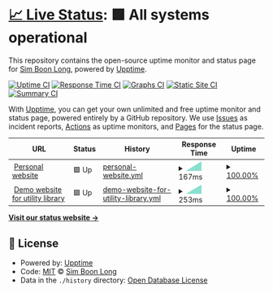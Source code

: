 # [📈 Live Status](https://simboonlong.github.io/simboonlong): <!--live status--> **🟩 All systems operational**

This repository contains the open-source uptime monitor and status page for [Sim Boon Long](https://simboonlong.com), powered by [Upptime](https://github.com/upptime/upptime).

[![Uptime CI](https://github.com/simboonlong/simboonlong/workflows/Uptime%20CI/badge.svg)](https://github.com/simboonlong/simboonlong/actions?query=workflow%3A%22Uptime+CI%22)
[![Response Time CI](https://github.com/simboonlong/simboonlong/workflows/Response%20Time%20CI/badge.svg)](https://github.com/simboonlong/simboonlong/actions?query=workflow%3A%22Response+Time+CI%22)
[![Graphs CI](https://github.com/simboonlong/simboonlong/workflows/Graphs%20CI/badge.svg)](https://github.com/simboonlong/simboonlong/actions?query=workflow%3A%22Graphs+CI%22)
[![Static Site CI](https://github.com/simboonlong/simboonlong/workflows/Static%20Site%20CI/badge.svg)](https://github.com/simboonlong/simboonlong/actions?query=workflow%3A%22Static+Site+CI%22)
[![Summary CI](https://github.com/simboonlong/simboonlong/workflows/Summary%20CI/badge.svg)](https://github.com/simboonlong/simboonlong/actions?query=workflow%3A%22Summary+CI%22)

With [Upptime](https://upptime.js.org), you can get your own unlimited and free uptime monitor and status page, powered entirely by a GitHub repository. We use [Issues](https://github.com/simboonlong/simboonlong/issues) as incident reports, [Actions](https://github.com/simboonlong/simboonlong/actions) as uptime monitors, and [Pages](https://simboonlong.github.io/simboonlong) for the status page.

<!--start: status pages-->
<!-- This summary is generated by Upptime (https://github.com/upptime/upptime) -->
<!-- Do not edit this manually, your changes will be overwritten -->
<!-- prettier-ignore -->
| URL | Status | History | Response Time | Uptime |
| --- | ------ | ------- | ------------- | ------ |
| <img alt="" src="https://icons.duckduckgo.com/ip3/simboonlong.com.ico" height="13"> [Personal website](https://simboonlong.com) | 🟩 Up | [personal-website.yml](https://github.com/simboonlong/status/commits/HEAD/history/personal-website.yml) | <details><summary><img alt="Response time graph" src="./graphs/personal-website/response-time-week.png" height="20"> 167ms</summary><br><a href="https://simboonlong.github.io/status/history/personal-website"><img alt="Response time 167" src="https://img.shields.io/endpoint?url=https%3A%2F%2Fraw.githubusercontent.com%2Fsimboonlong%2Fstatus%2FHEAD%2Fapi%2Fpersonal-website%2Fresponse-time.json"></a><br><a href="https://simboonlong.github.io/status/history/personal-website"><img alt="24-hour response time 167" src="https://img.shields.io/endpoint?url=https%3A%2F%2Fraw.githubusercontent.com%2Fsimboonlong%2Fstatus%2FHEAD%2Fapi%2Fpersonal-website%2Fresponse-time-day.json"></a><br><a href="https://simboonlong.github.io/status/history/personal-website"><img alt="7-day response time 167" src="https://img.shields.io/endpoint?url=https%3A%2F%2Fraw.githubusercontent.com%2Fsimboonlong%2Fstatus%2FHEAD%2Fapi%2Fpersonal-website%2Fresponse-time-week.json"></a><br><a href="https://simboonlong.github.io/status/history/personal-website"><img alt="30-day response time 167" src="https://img.shields.io/endpoint?url=https%3A%2F%2Fraw.githubusercontent.com%2Fsimboonlong%2Fstatus%2FHEAD%2Fapi%2Fpersonal-website%2Fresponse-time-month.json"></a><br><a href="https://simboonlong.github.io/status/history/personal-website"><img alt="1-year response time 167" src="https://img.shields.io/endpoint?url=https%3A%2F%2Fraw.githubusercontent.com%2Fsimboonlong%2Fstatus%2FHEAD%2Fapi%2Fpersonal-website%2Fresponse-time-year.json"></a></details> | <details><summary><a href="https://simboonlong.github.io/status/history/personal-website">100.00%</a></summary><a href="https://simboonlong.github.io/status/history/personal-website"><img alt="All-time uptime 100.00%" src="https://img.shields.io/endpoint?url=https%3A%2F%2Fraw.githubusercontent.com%2Fsimboonlong%2Fstatus%2FHEAD%2Fapi%2Fpersonal-website%2Fuptime.json"></a><br><a href="https://simboonlong.github.io/status/history/personal-website"><img alt="24-hour uptime 100.00%" src="https://img.shields.io/endpoint?url=https%3A%2F%2Fraw.githubusercontent.com%2Fsimboonlong%2Fstatus%2FHEAD%2Fapi%2Fpersonal-website%2Fuptime-day.json"></a><br><a href="https://simboonlong.github.io/status/history/personal-website"><img alt="7-day uptime 100.00%" src="https://img.shields.io/endpoint?url=https%3A%2F%2Fraw.githubusercontent.com%2Fsimboonlong%2Fstatus%2FHEAD%2Fapi%2Fpersonal-website%2Fuptime-week.json"></a><br><a href="https://simboonlong.github.io/status/history/personal-website"><img alt="30-day uptime 100.00%" src="https://img.shields.io/endpoint?url=https%3A%2F%2Fraw.githubusercontent.com%2Fsimboonlong%2Fstatus%2FHEAD%2Fapi%2Fpersonal-website%2Fuptime-month.json"></a><br><a href="https://simboonlong.github.io/status/history/personal-website"><img alt="1-year uptime 100.00%" src="https://img.shields.io/endpoint?url=https%3A%2F%2Fraw.githubusercontent.com%2Fsimboonlong%2Fstatus%2FHEAD%2Fapi%2Fpersonal-website%2Fuptime-year.json"></a></details>
| <img alt="" src="https://icons.duckduckgo.com/ip3/utility.simboonlong.com.ico" height="13"> [Demo website for utility library](https://utility.simboonlong.com) | 🟩 Up | [demo-website-for-utility-library.yml](https://github.com/simboonlong/status/commits/HEAD/history/demo-website-for-utility-library.yml) | <details><summary><img alt="Response time graph" src="./graphs/demo-website-for-utility-library/response-time-week.png" height="20"> 253ms</summary><br><a href="https://simboonlong.github.io/status/history/demo-website-for-utility-library"><img alt="Response time 253" src="https://img.shields.io/endpoint?url=https%3A%2F%2Fraw.githubusercontent.com%2Fsimboonlong%2Fstatus%2FHEAD%2Fapi%2Fdemo-website-for-utility-library%2Fresponse-time.json"></a><br><a href="https://simboonlong.github.io/status/history/demo-website-for-utility-library"><img alt="24-hour response time 253" src="https://img.shields.io/endpoint?url=https%3A%2F%2Fraw.githubusercontent.com%2Fsimboonlong%2Fstatus%2FHEAD%2Fapi%2Fdemo-website-for-utility-library%2Fresponse-time-day.json"></a><br><a href="https://simboonlong.github.io/status/history/demo-website-for-utility-library"><img alt="7-day response time 253" src="https://img.shields.io/endpoint?url=https%3A%2F%2Fraw.githubusercontent.com%2Fsimboonlong%2Fstatus%2FHEAD%2Fapi%2Fdemo-website-for-utility-library%2Fresponse-time-week.json"></a><br><a href="https://simboonlong.github.io/status/history/demo-website-for-utility-library"><img alt="30-day response time 253" src="https://img.shields.io/endpoint?url=https%3A%2F%2Fraw.githubusercontent.com%2Fsimboonlong%2Fstatus%2FHEAD%2Fapi%2Fdemo-website-for-utility-library%2Fresponse-time-month.json"></a><br><a href="https://simboonlong.github.io/status/history/demo-website-for-utility-library"><img alt="1-year response time 253" src="https://img.shields.io/endpoint?url=https%3A%2F%2Fraw.githubusercontent.com%2Fsimboonlong%2Fstatus%2FHEAD%2Fapi%2Fdemo-website-for-utility-library%2Fresponse-time-year.json"></a></details> | <details><summary><a href="https://simboonlong.github.io/status/history/demo-website-for-utility-library">100.00%</a></summary><a href="https://simboonlong.github.io/status/history/demo-website-for-utility-library"><img alt="All-time uptime 100.00%" src="https://img.shields.io/endpoint?url=https%3A%2F%2Fraw.githubusercontent.com%2Fsimboonlong%2Fstatus%2FHEAD%2Fapi%2Fdemo-website-for-utility-library%2Fuptime.json"></a><br><a href="https://simboonlong.github.io/status/history/demo-website-for-utility-library"><img alt="24-hour uptime 100.00%" src="https://img.shields.io/endpoint?url=https%3A%2F%2Fraw.githubusercontent.com%2Fsimboonlong%2Fstatus%2FHEAD%2Fapi%2Fdemo-website-for-utility-library%2Fuptime-day.json"></a><br><a href="https://simboonlong.github.io/status/history/demo-website-for-utility-library"><img alt="7-day uptime 100.00%" src="https://img.shields.io/endpoint?url=https%3A%2F%2Fraw.githubusercontent.com%2Fsimboonlong%2Fstatus%2FHEAD%2Fapi%2Fdemo-website-for-utility-library%2Fuptime-week.json"></a><br><a href="https://simboonlong.github.io/status/history/demo-website-for-utility-library"><img alt="30-day uptime 100.00%" src="https://img.shields.io/endpoint?url=https%3A%2F%2Fraw.githubusercontent.com%2Fsimboonlong%2Fstatus%2FHEAD%2Fapi%2Fdemo-website-for-utility-library%2Fuptime-month.json"></a><br><a href="https://simboonlong.github.io/status/history/demo-website-for-utility-library"><img alt="1-year uptime 100.00%" src="https://img.shields.io/endpoint?url=https%3A%2F%2Fraw.githubusercontent.com%2Fsimboonlong%2Fstatus%2FHEAD%2Fapi%2Fdemo-website-for-utility-library%2Fuptime-year.json"></a></details>

<!--end: status pages-->

[**Visit our status website →**](https://simboonlong.github.io/simboonlong)

## 📄 License

- Powered by: [Upptime](https://github.com/upptime/upptime)
- Code: [MIT](./LICENSE) © [Sim Boon Long](https://simboonlong.com)
- Data in the `./history` directory: [Open Database License](https://opendatacommons.org/licenses/odbl/1-0/)
